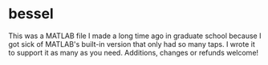 # bessel 
This was a MATLAB file I made a long time ago in graduate school because I got sick of MATLAB's built-in version that only had so many taps.  I wrote it to support it as many as you need.  Additions, changes or refunds welcome!
